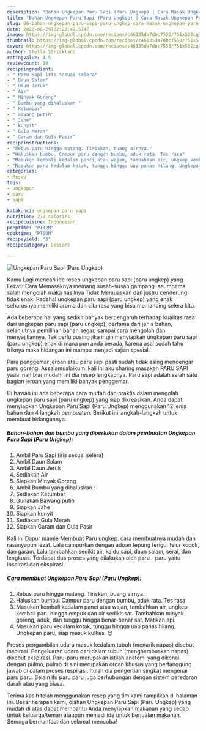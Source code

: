 ```yaml
---
description: "Bahan Ungkepan Paru Sapi (Paru Ungkep) | Cara Masak Ungkepan Paru Sapi (Paru Ungkep) Yang Enak Dan Mudah"
title: "Bahan Ungkepan Paru Sapi (Paru Ungkep) | Cara Masak Ungkepan Paru Sapi (Paru Ungkep) Yang Enak Dan Mudah"
slug: 96-bahan-ungkepan-paru-sapi-paru-ungkep-cara-masak-ungkepan-paru-sapi-paru-ungkep-yang-enak-dan-mudah
date: 2020-06-29T02:22:49.574Z
image: https://img-global.cpcdn.com/recipes/c46135da7dbc7553/751x532cq70/ungkepan-paru-sapi-paru-ungkep-foto-resep-utama.jpg
thumbnail: https://img-global.cpcdn.com/recipes/c46135da7dbc7553/751x532cq70/ungkepan-paru-sapi-paru-ungkep-foto-resep-utama.jpg
cover: https://img-global.cpcdn.com/recipes/c46135da7dbc7553/751x532cq70/ungkepan-paru-sapi-paru-ungkep-foto-resep-utama.jpg
author: Stella Strickland
ratingvalue: 4.5
reviewcount: 14
recipeingredient:
- " Paru Sapi iris sesuai selera"
- " Daun Salam"
- " Daun Jeruk"
- " Air"
- " Minyak Goreng"
- " Bumbu yang dihaluskan "
- " Ketumbar"
- " Bawang putih"
- " Jahe"
- " kunyit"
- " Gula Merah"
- " Garam dan Gula Pasir"
recipeinstructions:
- "Rebus paru hingga matang. Tiriskan, buang airnya."
- "Haluskan bumbu. Campur paru dengan bumbu, aduk rata. Tes rasa"
- "Masukan kembali kedalam panci atau wajan, tambahkan air, ungkep kembali paru hingga empuk dan air sedikit sat. Tambahkan minyak goreng, aduk, dan tunggu hingga benar-benar sat. Matikan api."
- "Masukan paru kedalam kotak, tunggu hingga uap panas hilang. Ungkepan paru, siap masuk kulkas. 😊"
categories:
- Resep
tags:
- ungkepan
- paru
- sapi

katakunci: ungkepan paru sapi 
nutrition: 279 calories
recipecuisine: Indonesian
preptime: "PT32M"
cooktime: "PT60M"
recipeyield: "3"
recipecategory: Dessert

---
```



![Ungkepan Paru Sapi (Paru Ungkep)](https://img-global.cpcdn.com/recipes/c46135da7dbc7553/751x532cq70/ungkepan-paru-sapi-paru-ungkep-foto-resep-utama.jpg)

Kamu Lagi mencari ide resep ungkepan paru sapi (paru ungkep) yang Lezat? Cara Memasaknya memang susah-susah gampang. seumpama salah mengolah maka hasilnya Tidak Memuaskan dan justru cenderung tidak enak. Padahal ungkepan paru sapi (paru ungkep) yang enak seharusnya memiliki aroma dan cita rasa yang bisa memancing selera kita.

Ada beberapa hal yang sedikit banyak berpengaruh terhadap kualitas rasa dari ungkepan paru sapi (paru ungkep), pertama dari jenis bahan, selanjutnya pemilihan bahan segar, sampai cara mengolah dan menyajikannya. Tak perlu pusing jika ingin menyiapkan ungkepan paru sapi (paru ungkep) enak di mana pun anda berada, karena asal sudah tahu triknya maka hidangan ini mampu menjadi sajian spesial.

Para penggemar jeroan atau paru sapi pasti sudah tidak asing mendengar paru goreng. Assalamualaikum. kali ini aku sharing masakan PARU SAPI yaaa. nah biar mudah, ini dia resep lengkapnya. Paru sapi adalah salah satu bagian jeroan yang memiliki banyak penggemar.


Di bawah ini ada beberapa cara mudah dan praktis dalam mengolah ungkepan paru sapi (paru ungkep) yang siap dikreasikan. Anda dapat menyiapkan Ungkepan Paru Sapi (Paru Ungkep) menggunakan 12 jenis bahan dan 4 langkah pembuatan. Berikut ini langkah-langkah untuk membuat hidangannya.

<!--inarticleads1-->

##### Bahan-bahan dan bumbu yang diperlukan dalam pembuatan Ungkepan Paru Sapi (Paru Ungkep):

1. Ambil  Paru Sapi (iris sesuai selera)
1. Ambil  Daun Salam
1. Ambil  Daun Jeruk
1. Sediakan  Air
1. Siapkan  Minyak Goreng
1. Ambil  Bumbu yang dihaluskan :
1. Sediakan  Ketumbar
1. Gunakan  Bawang putih
1. Siapkan  Jahe
1. Siapkan  kunyit
1. Sediakan  Gula Merah
1. Siapkan  Garam dan Gula Pasir


Kali ini Dapur mamie Membuat Paru ungkep. cara membuatnya mudah dan rasanyapun lezat. Lalu campurkan dengan adoan tepung terigu, telur kocok, dan garam. Lalu tambahkan sedikit air, kaldu sapi, daun salam, serai, dan lengkuas. Terdapat dua proses yang dilakukan oleh paru - paru yaitu inspirasi dan ekspirasi. 

<!--inarticleads2-->

##### Cara membuat Ungkepan Paru Sapi (Paru Ungkep):

1. Rebus paru hingga matang. Tiriskan, buang airnya.
1. Haluskan bumbu. Campur paru dengan bumbu, aduk rata. Tes rasa
1. Masukan kembali kedalam panci atau wajan, tambahkan air, ungkep kembali paru hingga empuk dan air sedikit sat. Tambahkan minyak goreng, aduk, dan tunggu hingga benar-benar sat. Matikan api.
1. Masukan paru kedalam kotak, tunggu hingga uap panas hilang. Ungkepan paru, siap masuk kulkas. 😊


Proses pengambilan udara masuk kedalam tubuh (menarik napas) disebut inspirasi. Pengeluaran udara dari dalam tubuh (menghembuskan napas) disebut ekspirasi. Paru-paru merupakan istilah anatomi yang dikenal dengan pulmo, pulmo di sini merupakan organ khusus yang bertanggung jawab di dalam proses respirasi. Itulah dia pengertian singkat mengenai paru paru. Selain itu paru paru juga berhubungan dengan sistem peredaran darah atau yang biasa. 

Terima kasih telah menggunakan resep yang tim kami tampilkan di halaman ini. Besar harapan kami, olahan Ungkepan Paru Sapi (Paru Ungkep) yang mudah di atas dapat membantu Anda menyiapkan makanan yang sedap untuk keluarga/teman ataupun menjadi ide untuk berjualan makanan. Semoga bermanfaat dan selamat mencoba!
